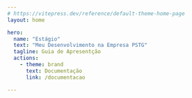 ```yaml
---
# https://vitepress.dev/reference/default-theme-home-page
layout: home

hero:
  name: "Estágio"
  text: "Meu Desenvolvimento na Empresa PSTG"
  tagline: Guia de Apresentção 
  actions:
    - theme: brand
      text: Documentação
      link: /documentacao

---
```


